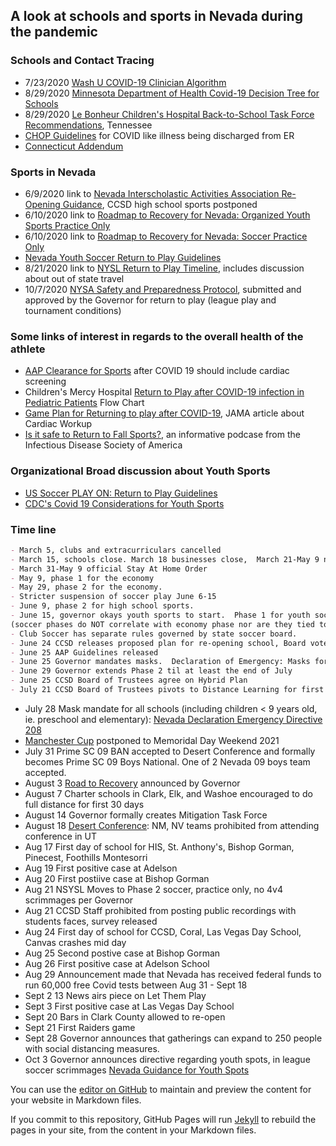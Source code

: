 ## A look at schools and sports in Nevada during the pandemic

### Schools and Contact Tracing
- 7/23/2020 [Wash U COVID-19 Clinician Algorithm](http://wupaarc.wustl.edu/COVID-19-and-Children/Algorithms-for-Clinicians-and-Schools/-Clinician-Algorithm)
- 8/29/2020 [Minnesota Department of Health Covid-19 Decision Tree for Schools](https://www.health.state.mn.us/diseases/coronavirus/schools/exguide.pdf?fbclid=IwAR0RMR0fl8s-ihK8oqC47atLpHf15uWV2ms5Wfa_bD3Fj1WVwyPectZ0tnc) 
- 8/29/2020 [Le Bonheur Children's Hospital Back-to-School Task Force Recommendations](https://www.lebonheur.org/files/Back-to-School%20Task%20Force%20Le%20Bonheur%20Children%20s%20UTHSC%20Recommendations%20FINAL.pdf?utm_source=COVID+19%3A+Med+Staff+and+Community+Providers&utm_campaign=b896fcf88b-EMAIL_CAMPAIGN_2018_02_23_COPY_01&utm_medium=email&utm_term=0_d06c9471a7-b896fcf88b-306427601&fbclid=IwAR30tMesXM8KW0m2aeXjh1J8-iDf-an8pDDWyDCHekNHuZY4AFYi8ou0Z14), Tennessee
- [CHOP Guidelines](https://www.chop.edu/clinical-pathway/2019-novel-coronavirus-emergency-clinical-pathway)  for COVID like illness being discharged from ER
- [Connecticut Addendum](https://drive.google.com/file/d/1lGc1pGS8H6_s5bhAx32qBJzgmTdF3QFp/view?fbclid=IwAR1_31yewWP0N7FwBMAtWttbQzPXRKFxh0vehnXUbWEva88LtdENqWlXw6A)

### Sports in Nevada
- 6/9/2020 link to [Nevada Interscholastic Activities Association Re-Opening Guidance](https://nvhealthresponse.nv.gov/wp-content/uploads/2020/06/NIAA-Reopening-Guidance-6.9.20.pdf), CCSD high school sports postponed
- 6/10/2020 link to [Roadmap to Recovery for Nevada: Organized Youth Sports Practice Only](https://nvhealthresponse.nv.gov/wp-content/uploads/2020/06/Organized-Youth-Sports-Practice-Only.pdf)
- 6/10/2020 link to [Roadmap to Recovery for Nevada: Soccer Practice Only](https://nvhealthresponse.nv.gov/wp-content/uploads/2020/06/Soccer-Practice-Only.pdf)
- [Nevada Youth Soccer Return to Play Guidelines](http://nvsysl.com/wp-content/uploads/2013/06/Return-to-Play-Guidelines744.pdf) 
- 8/21/2020 link to [NYSL Return to Play Timeline]( https://www.nevadayouthsoccer.org/return-to-play/return-to-play-information/?fbclid=IwAR2NqIZhTit8gAN7hUKXAVn0rd0I_7-OkxUbViYR7D4lB60FLYkrbSrlngs), includes discussion about out of state travel
- 10/7/2020 [NYSA Safety and Preparedness Protocol](http://nvsysl.com/wp-content/uploads/2020/10/NYSA-Safety-and-Preparedness-Protocol-Final.pdf), submitted and approved by the Governor for return to play (league play and tournament conditions)

### Some links of interest in regards to the overall health of the athlete
- [AAP Clearance for Sports](https://www.aappublications.org/news/2020/09/18/covid19sportsguidance091820) after COVID 19 should include cardiac screening
- Children's Mercy Hospital [Return to Play after COVID-19 infection in Pediatric Patients](https://www.childrensmercy.org/health-and-safety-resources/information-about-covid-19-novel-coronavirus/returning-to-community-activities/recommendations-for-a-safe-return-to-sport-and-physical-activity-after-covid-19/) Flow Chart
- [Game Plan for Returning to play after COVID-19](https://jamanetwork.com/journals/jamacardiology/fullarticle/2766124?fbclid=IwAR31IucZP3itnspvtJSHiUFxXx7YGUj5XaVQRQ2aPqlMDxSFibbwBtfOxAE), JAMA article about Cardiac Workup
- [Is it safe to Return to Fall Sports?](https://www.idsociety.org/Podcasts/podcasts/covid-19-is-it-safe-to-return-to-fall-sports/), an informative podcase from the Infectious Disease Society of America

### Organizational Broad discussion about Youth Sports
- [US Soccer PLAY ON: Return to Play Guidelines](https://www.ussoccer.com/playon)
- [CDC's Covid 19 Considerations for Youth Sports](https://www.cdc.gov/coronavirus/2019-ncov/community/schools-childcare/youth-sports.html)

### Time line
```markdown
- March 5, clubs and extracurriculars cancelled
- March 15, schools close. March 18 businesses close,  March 21-May 9 nonessential businesses close.  March 24 large gatherings discouraged
- March 31-May 9 official Stay At Home Order
- May 9, phase 1 for the economy
- May 29, phase 2 for the economy.  
- Stricter suspension of soccer play June 6-15
- June 9, phase 2 for high school sports. 
- June 15, governor okays youth sports to start.  Phase 1 for youth soccer 
(soccer phases do NOT correlate with economy phase nor are they tied to economy phase.  Governor has special instructions for sports).  
- Club Soccer has separate rules governed by state soccer board. 
- June 24 CCSD releases proposed plan for re-opening school, Board votes July 9
- June 25 AAP Guidelines released
- June 25 Governor mandates masks.  Declaration of Emergency: Masks for people > 9 years old 
- June 29 Governor extends Phase 2 til at least the end of July
- June 25 CCSD Board of Trustees agree on Hybrid Plan
- July 21 CCSD Board of Trustees pivots to Distance Learning for first 90 Days
```

- July 28 Mask mandate for all schools (including children < 9 years old, ie. preschool and elementary): [Nevada Declaration Emergency Directive 208](https://www.scribd.com/document/470744272/Nevada-Declaration-Emergency-Directive-028#from_embed)
- [Manchester Cup](http://surfcupsports.com/2020/04/07/nexen-manchester-city-cup-2020/) postponed to Memoridal Day Weekend 2021
- July 31 Prime SC 09 BAN accepted to Desert Conference and formally becomes Prime SC 09 Boys National.  One of 2 Nevada 09 boys team accepted.
- August 3 [Road to Recovery](https://nvhealthresponse.nv.gov/wp-content/uploads/2020/08/Road-to-Recovery.pdf) announced by Governor
- August 7 Charter schools in Clark, Elk, and Washoe encouraged to do full distance for first 30 days
- August 14 Governor formally creates Mitigation Task Force 
- August 18 [Desert Conference](https://www.usyouthsoccer.org/desert-conference/): NM, NV teams prohibited from attending conference in UT
- Aug 17 First day of school for HIS, St. Anthony's, Bishop Gorman, Pinecest, Foothills Montesorri
- Aug 19 First positive case at Adelson
- Aug 20 First postiive case at Bishop Gorman
- Aug 21 NSYSL Moves to Phase 2 soccer, practice only, no 4v4 scrimmages per Governor
- Aug 21 CCSD Staff prohibited from posting public recordings with students faces, survey released
- Aug 24 First day of school for CCSD, Coral, Las Vegas Day School, Canvas crashes mid day  
- Aug 25 Second postive case at Bishop Gorman
- Aug 26 First positive case at Adelson School
- Aug 29 Announcement made that Nevada has received federal funds to run 60,000 free Covid tests between Aug 31 - Sept 18
- Sept 2 13 News airs piece on Let Them Play
- Sept 3 First positive case at Las Vegas Day School
- Sept 20 Bars in Clark County allowed to re-open
- Sept 21 First Raiders game
- Sept 28 Governor announces that gatherings can expand to 250 people with social distancing measures.
- Oct 3 Governor announces directive regarding youth spots, in league soccer scrimmages [Nevada Guidance for Youth Spots](https://nvhealthresponse.nv.gov/wp-content/uploads/2020/10/10.2.20-Press-Release-Youth-Sports.pdf)

You can use the [editor on GitHub](https://github.com/tawnyowlet/nest/edit/gh-pages/sports.md) to maintain and preview the content for your website in Markdown files.

If you commit to this repository, GitHub Pages will run [Jekyll](https://jekyllrb.com/) to rebuild the pages in your site, from the content in your Markdown files. 
 

